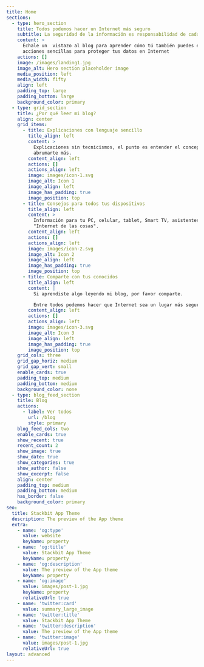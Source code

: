 ```yaml
---
title: Home
sections:
  - type: hero_section
    title: Todos podemos hacer un Internet más seguro
    subtitle: La seguridad de la información es responsabilidad de cada uno
    content: >
      Échale un  vistazo al blog para aprender cómo tú también puedes ejecutar
      acciones sencillas para proteger tus datos en Internet
    actions: []
    image: /images/landing1.jpg
    image_alt: Hero section placeholder image
    media_position: left
    media_width: fifty
    align: left
    padding_top: large
    padding_bottom: large
    background_color: primary
  - type: grid_section
    title: ¿Por qué leer mi blog?
    align: center
    grid_items:
      - title: Explicaciones con lenguaje sencillo
        title_align: left
        content: >
          Explicaciones sin tecnicismos, el punto es entender el concepto. No
          abrumarte más.
        content_align: left
        actions: []
        actions_align: left
        image: images/icon-1.svg
        image_alt: Icon 1
        image_align: left
        image_has_padding: true
        image_position: top
      - title: Consejos para todos tus dispositivos
        title_align: left
        content: >
          Información para tu PC, celular, tablet, Smart TV, asistentes e
          "Internet de las cosas".
        content_align: left
        actions: []
        actions_align: left
        image: images/icon-2.svg
        image_alt: Icon 2
        image_align: left
        image_has_padding: true
        image_position: top
      - title: Comparte con tus conocidos
        title_align: left
        content: |
          Si aprendiste algo leyendo mi blog, por favor comparte.

          Entre todos podemos hacer que Internet sea un lugar más seguro.
        content_align: left
        actions: []
        actions_align: left
        image: images/icon-3.svg
        image_alt: Icon 3
        image_align: left
        image_has_padding: true
        image_position: top
    grid_cols: three
    grid_gap_horiz: medium
    grid_gap_vert: small
    enable_cards: true
    padding_top: medium
    padding_bottom: medium
    background_color: none
  - type: blog_feed_section
    title: Blog
    actions:
      - label: Ver todos
        url: /blog
        style: primary
    blog_feed_cols: two
    enable_cards: true
    show_recent: true
    recent_count: 2
    show_image: true
    show_date: true
    show_categories: true
    show_author: false
    show_excerpt: false
    align: center
    padding_top: medium
    padding_bottom: medium
    has_border: false
    background_color: primary
seo:
  title: Stackbit App Theme
  description: The preview of the App theme
  extra:
    - name: 'og:type'
      value: website
      keyName: property
    - name: 'og:title'
      value: Stackbit App Theme
      keyName: property
    - name: 'og:description'
      value: The preview of the App theme
      keyName: property
    - name: 'og:image'
      value: images/post-1.jpg
      keyName: property
      relativeUrl: true
    - name: 'twitter:card'
      value: summary_large_image
    - name: 'twitter:title'
      value: Stackbit App Theme
    - name: 'twitter:description'
      value: The preview of the App theme
    - name: 'twitter:image'
      value: images/post-1.jpg
      relativeUrl: true
layout: advanced
---
```

